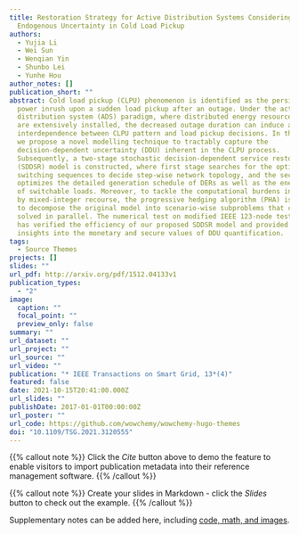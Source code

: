 ```yaml
---
title: Restoration Strategy for Active Distribution Systems Considering
  Endogenous Uncertainty in Cold Load Pickup
authors:
  - Yujia Li
  - Wei Sun
  - Wenqian Yin
  - Shunbo Lei
  - Yunhe Hou
author_notes: []
publication_short: ""
abstract: Cold load pickup (CLPU) phenomenon is identified as the persistent
  power inrush upon a sudden load pickup after an outage. Under the active
  distribution system (ADS) paradigm, where distributed energy resources (DERs)
  are extensively installed, the decreased outage duration can induce a strong
  interdependence between CLPU pattern and load pickup decisions. In this paper,
  we propose a novel modelling technique to tractably capture the
  decision-dependent uncertainty (DDU) inherent in the CLPU process.
  Subsequently, a two-stage stochastic decision-dependent service restoration
  (SDDSR) model is constructed, where first stage searches for the optimal
  switching sequences to decide step-wise network topology, and the second stage
  optimizes the detailed generation schedule of DERs as well as the energization
  of switchable loads. Moreover, to tackle the computational burdens introduced
  by mixed-integer recourse, the progressive hedging algorithm (PHA) is utilized
  to decompose the original model into scenario-wise subproblems that can be
  solved in parallel. The numerical test on modified IEEE 123-node test feeders
  has verified the efficiency of our proposed SDDSR model and provided fresh
  insights into the monetary and secure values of DDU quantification.
tags:
  - Source Themes
projects: []
slides: ""
url_pdf: http://arxiv.org/pdf/1512.04133v1
publication_types:
  - "2"
image:
  caption: ""
  focal_point: ""
  preview_only: false
summary: ""
url_dataset: ""
url_project: ""
url_source: ""
url_video: ""
publication: "* IEEE Transactions on Smart Grid, 13*(4)"
featured: false
date: 2021-10-15T20:41:00.000Z
url_slides: ""
publishDate: 2017-01-01T00:00:00Z
url_poster: ""
url_code: https://github.com/wowchemy/wowchemy-hugo-themes
doi: "10.1109/TSG.2021.3120555"
---
```


{{% callout note %}}
Click the *Cite* button above to demo the feature to enable visitors to import publication metadata into their reference management software.
{{% /callout %}}

{{% callout note %}}
Create your slides in Markdown - click the *Slides* button to check out the example.
{{% /callout %}}

Supplementary notes can be added here, including [code, math, and images](https://wowchemy.com/docs/writing-markdown-latex/).
